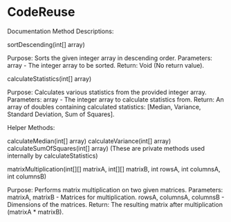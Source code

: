 # CodeReuse 
Documentation   Method Descriptions:

sortDescending(int[] array)

Purpose: Sorts the given integer array in descending order.
Parameters: array - The integer array to be sorted.
Return: Void (No return value).

calculateStatistics(int[] array)

Purpose: Calculates various statistics from the provided integer array.
Parameters: array - The integer array to calculate statistics from.
Return: An array of doubles containing calculated statistics: [Median, Variance, Standard Deviation, Sum of Squares].

Helper Methods:

calculateMedian(int[] array)
calculateVariance(int[] array)
calculateSumOfSquares(int[] array)
(These are private methods used internally by calculateStatistics)

matrixMultiplication(int[][] matrixA, int[][] matrixB, int rowsA, int columnsA, int columnsB)

Purpose: Performs matrix multiplication on two given matrices.
Parameters:
matrixA, matrixB - Matrices for multiplication.
rowsA, columnsA, columnsB - Dimensions of the matrices.
Return: The resulting matrix after multiplication (matrixA * matrixB).





